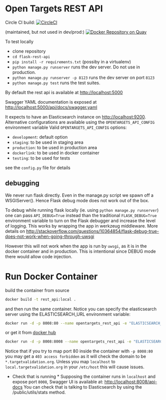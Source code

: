 Open Targets REST API
=====================

Circle CI build: [![CircleCI](https://circleci.com/gh/opentargets/rest_api.svg?style=svg&circle-token=a6f30fb72fe7b0b079ad0f3cd232ef02a43b9e35)](https://circleci.com/gh/opentargets/rest_api)

(maintained, but not used in dev/prod:) [![Docker Repository on Quay](https://quay.io/repository/opentargets/opentargets_rest_api_base/status "Docker Repository on Quay")](https://quay.io/repository/opentargets/opentargets_rest_api_base)


To test locally

- clone repository
- ```cd flask-rest-api```
- ```pip install -r requirements.txt``` (possiby in a virtualenv)
- ```python manage.py runserver``` runs the dev server. Do not use in production.
- ```python manage.py runserver -p 8123``` runs the dev server on port `8123`
- ```python manage.py test``` runs the test suites.

By default the rest api is available at [http://localhost:5000](http://localhost:5000)

Swagger YAML documentation is exposed at  [http://localhost:5000/api/docs/swagger.yaml](http://localhost:5000/api/docs/swagger.yaml)

It expects to have an Elasticsearch instance on [http://localhost:9200](http://localhost:9200). 
Alternative configurations are available using the `OPENTARGETS_API_CONFIG` environment variable
Valid `OPENTARGETS_API_CONFIG` options:

- `development`: default option
- `staging`: to be used in staging area
- `production`: to be used in production area
- `dockerlink`: to be used in docker container
- `testing`: to be used for tests

see the `config.py` file for details


## debugging
We never run flask directly. Even in the manage.py script we spawn off a
WSGIServer(). Hence Flask debug mode does not work out of the box. 

To debug while running flask locally (ie. using `python manage.py runserver`) 
one can pass `API_DEBUG=True` instead than the traditional `FLASK_DEBUG=True`
environment variable to turn on the Flask debugger and increase the level of logging. 
This works by wrapping the app in werkzeug middleware.
More details on http://stackoverflow.com/questions/10364854/flask-debug-true-does-not-work-when-going-through-uwsgi

However this will not work when the app is run by `uwsgi`, as it is in 
the docker container and in production. This is intentional since DEBUG
mode there would allow code injection.

Run Docker Container
====================

build the container from source
```bash
docker build -t rest_api:local .
```

and then run the same container. 
Notice you can specify the elasticsearch server using the ELASTICSEARCH_URL environment variable:
```bash
docker run -d -p 8008:80 --name opentargets_rest_api -e "ELASTICSEARCH_URL=http://localhost:9200" --privileged rest_api:local
```

or get it from [docker hub](https://hub.docker.com/r/opentargets/rest_api/builds/)
```bash
docker run -d -p 8008:8008 --name opentargets_rest_api -e "ELASTICSEARCH_URL=http://localhost:9200" --privileged opentargets/rest_api

```
Notice that if you try to map port 80 inside the container with `-p 8008:80` you may get a `403 access forbidden` as it will check the domain to be `*.targetvalidation.org`.
Unless you map `localhost` to `local.targetvalidation.org` in your `/etc/host` this will cause issues.

* Check that is running *
Supposing the container runs in `localhost` and expose port `8008`, Swagger UI is available at: [http://localhost:8008/api-docs](http://localhost:8008/api-docs)
You can check that is talking to Elasticsearch by using the /public/utils/stats method.

